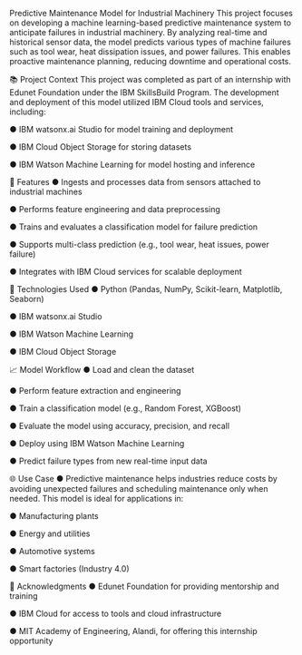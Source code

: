 Predictive Maintenance Model for Industrial Machinery
This project focuses on developing a machine learning-based predictive maintenance system to anticipate failures in industrial machinery. By analyzing real-time and historical sensor data, the model predicts various types of machine failures such as tool wear, heat dissipation issues, and power failures. This enables proactive maintenance planning, reducing downtime and operational costs.


📚 Project Context
This project was completed as part of an internship with Edunet Foundation under the IBM SkillsBuild Program. The development and deployment of this model utilized IBM Cloud tools and services, including:

● IBM watsonx.ai Studio for model training and deployment

● IBM Cloud Object Storage for storing datasets

● IBM Watson Machine Learning for model hosting and inference


🚀 Features
● Ingests and processes data from sensors attached to industrial machines

● Performs feature engineering and data preprocessing

● Trains and evaluates a classification model for failure prediction

● Supports multi-class prediction (e.g., tool wear, heat issues, power failure)

● Integrates with IBM Cloud services for scalable deployment


🧰 Technologies Used
● Python (Pandas, NumPy, Scikit-learn, Matplotlib, Seaborn)

● IBM watsonx.ai Studio

● IBM Watson Machine Learning

● IBM Cloud Object Storage


📈 Model Workflow
● Load and clean the dataset

● Perform feature extraction and engineering

● Train a classification model (e.g., Random Forest, XGBoost)

● Evaluate the model using accuracy, precision, and recall

● Deploy using IBM Watson Machine Learning

● Predict failure types from new real-time input data


🌐 Use Case
● Predictive maintenance helps industries reduce costs by avoiding unexpected failures and scheduling maintenance only when needed. This model is ideal for applications in:

● Manufacturing plants

● Energy and utilities

● Automotive systems

● Smart factories (Industry 4.0)


🙏 Acknowledgments
● Edunet Foundation for providing mentorship and training

● IBM Cloud for access to tools and cloud infrastructure

● MIT Academy of Engineering, Alandi, for offering this internship opportunity
